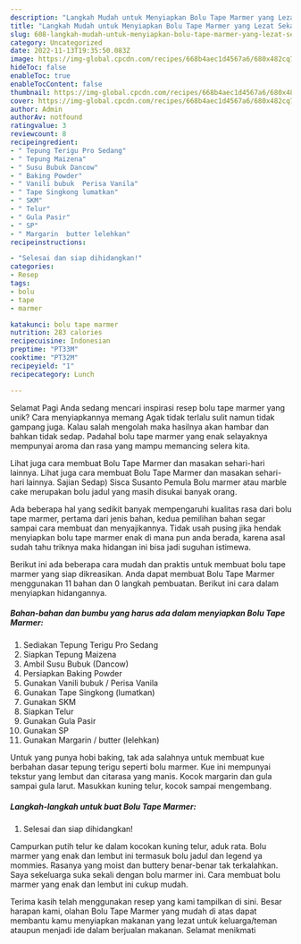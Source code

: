 ```yaml
---
description: "Langkah Mudah untuk Menyiapkan Bolu Tape Marmer yang Lezat Sekali, Enak"
title: "Langkah Mudah untuk Menyiapkan Bolu Tape Marmer yang Lezat Sekali, Enak"
slug: 608-langkah-mudah-untuk-menyiapkan-bolu-tape-marmer-yang-lezat-sekali-enak
category: Uncategorized
date: 2022-11-13T19:35:50.083Z
image: https://img-global.cpcdn.com/recipes/668b4aec1d4567a6/680x482cq70/bolu-tape-marmer-foto-resep-utama.jpg
hideToc: false
enableToc: true
enableTocContent: false
thumbnail: https://img-global.cpcdn.com/recipes/668b4aec1d4567a6/680x482cq70/bolu-tape-marmer-foto-resep-utama.jpg
cover: https://img-global.cpcdn.com/recipes/668b4aec1d4567a6/680x482cq70/bolu-tape-marmer-foto-resep-utama.jpg
author: Admin
authorAv: notfound
ratingvalue: 3
reviewcount: 8
recipeingredient:
- " Tepung Terigu Pro Sedang"
- " Tepung Maizena"
- " Susu Bubuk Dancow"
- " Baking Powder"
- " Vanili bubuk  Perisa Vanila"
- " Tape Singkong lumatkan"
- " SKM"
- " Telur"
- " Gula Pasir"
- " SP"
- " Margarin  butter lelehkan"
recipeinstructions:

- "Selesai dan siap dihidangkan!"
categories:
- Resep
tags:
- bolu
- tape
- marmer

katakunci: bolu tape marmer 
nutrition: 283 calories
recipecuisine: Indonesian
preptime: "PT33M"
cooktime: "PT32M"
recipeyield: "1"
recipecategory: Lunch

---
```



Selamat Pagi Anda sedang mencari inspirasi resep bolu tape marmer yang unik? Cara menyiapkannya memang Agak tidak terlalu sulit namun tidak gampang juga. Kalau salah mengolah maka hasilnya akan hambar dan bahkan tidak sedap. Padahal bolu tape marmer yang enak selayaknya mempunyai aroma dan rasa yang mampu memancing selera kita.


Lihat juga cara membuat Bolu Tape Marmer dan masakan sehari-hari lainnya. Lihat juga cara membuat Bolu Tape Marmer dan masakan sehari-hari lainnya. Sajian Sedap) Sisca Susanto Pemula Bolu marmer atau marble cake merupakan bolu jadul yang masih disukai banyak orang.

Ada beberapa hal yang sedikit banyak mempengaruhi kualitas rasa dari bolu tape marmer, pertama dari jenis bahan, kedua pemilihan bahan segar sampai cara membuat dan menyajikannya. Tidak usah pusing jika hendak menyiapkan bolu tape marmer enak di mana pun anda berada, karena asal sudah tahu triknya maka hidangan ini bisa jadi suguhan istimewa.


Berikut ini ada beberapa cara mudah dan praktis untuk membuat bolu tape marmer yang siap dikreasikan. Anda dapat membuat Bolu Tape Marmer menggunakan 11 bahan dan 0 langkah pembuatan. Berikut ini cara dalam menyiapkan hidangannya.

<!--inarticleads1-->

##### Bahan-bahan dan bumbu yang harus ada dalam menyiapkan Bolu Tape Marmer:

1. Sediakan  Tepung Terigu Pro Sedang
1. Siapkan  Tepung Maizena
1. Ambil  Susu Bubuk (Dancow)
1. Persiapkan  Baking Powder
1. Gunakan  Vanili bubuk / Perisa Vanila
1. Gunakan  Tape Singkong (lumatkan)
1. Gunakan  SKM
1. Siapkan  Telur
1. Gunakan  Gula Pasir
1. Gunakan  SP
1. Gunakan  Margarin / butter (lelehkan)


Untuk yang punya hobi baking, tak ada salahnya untuk membuat kue berbahan dasar tepung terigu seperti bolu marmer. Kue ini mempunyai tekstur yang lembut dan citarasa yang manis. Kocok margarin dan gula sampai gula larut. Masukkan kuning telur, kocok sampai mengembang. 

<!--inarticleads2-->

##### Langkah-langkah untuk buat Bolu Tape Marmer:


1. Selesai dan siap dihidangkan!

Campurkan putih telur ke dalam kocokan kuning telur, aduk rata. Bolu marmer yang enak dan lembut ini termasuk bolu jadul dan legend ya mommies. Rasanya yang moist dan buttery benar-benar tak terkalahkan. Saya sekeluarga suka sekali dengan bolu marmer ini. Cara membuat bolu marmer yang enak dan lembut ini cukup mudah. 

Terima kasih telah menggunakan resep yang kami tampilkan di sini. Besar harapan kami, olahan Bolu Tape Marmer yang mudah di atas dapat membantu kamu menyiapkan makanan yang lezat untuk keluarga/teman ataupun menjadi ide dalam berjualan makanan. Selamat menikmati
